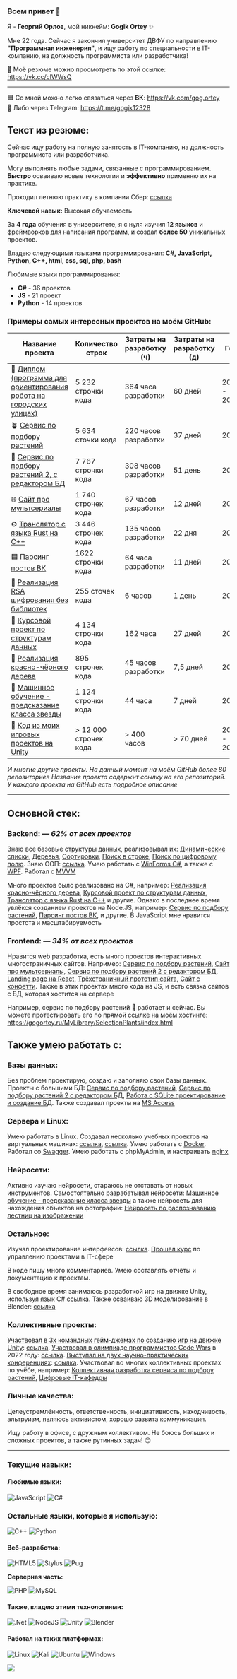 ### Всем привет 👋

Я - **Георгий Орлов**, мой никнейм: **Gogik Ortey** ✨ 

Мне 22 года. Сейчас я закончил университет ДВФУ по направлению **"Программная инженерия"**, и ищу работу по специальности в IT-компанию, на должность программиста или разработчика!


📑 Моё резюме можно просмотреть по этой ссылке: https://vk.cc/cIWWsQ

---

🟦 Со мной можно легко связаться через **ВК**: https://vk.com/gog.ortey  
🔵 Либо через Telegram: https://t.me/gogik12328

## Текст из резюме:

Сейчас ищу работу на полную занятость в IT-компанию, на должность программиста или разработчика.

Могу выполнять любые задачи, связанные с программированием. **Быстро** осваиваю новые технологии и **эффективно** применяю их на практике.

Проходил летнюю практику в компании Сбер: [ссылка](https://vk.com/wall-228455915_19)

**Ключевой навык:** Высокая обучаемость

За **4 года** обучения в университете, я с нуля изучил **12 языков** и фреймворков для написания программ, и создал **более 50** уникальных проектов.

Владею следующими языками программирования: 
**C#, JavaScript, Python, С++, html, css, sql, php, bash**


Любимые языки программирования:

- **C#** - 36 проектов
- **JS** - 21 проект
- **Python** - 14 проектов

### Примеры самых интересных проектов на моём GitHub:

| Название проекта                                             | Количество строк      | Затраты на разработку (ч) | Затраты на разработку (д) | Год         |
| ------------------------------------------------------------ | --------------------- | ------------------------- | ------------------------- | ----------- |
| 📗 [Диплом (программа для ориентирования робота на городских улицах)](https://github.com/GogikOrtey/DiplomProject2024) | 5 232 строчки кода    | 364 часа разработки       | 60 дней                   | 2023 - 2024 |
| 🪴 [Сервис по подбору растений](https://github.com/GogikOrtey/PRIS_Project_Main) | 5 634 сточки кода     | 220 часов разработки      | 37 дней                   | 2024        |
| 🌵 [Сервис по подбору растений 2, с редактором БД](https://github.com/GogikOrtey/MITIPS_Progect_02) | 7 767 строчки кода    | 308 часов разработки      | 51 день                   | 2024        |
| 🌐 [Сайт про мультсериалы](https://github.com/GogikOrtey/MySite_Lab_Web_University_2023) | 1 740 строчек кода    | 67 часов разработки       | 12 дней                   | 2023        |
| ⚙️ [Транслятор с языка Rust на C++](https://github.com/GogikOrtey/Translator-from-Rust-to-C-plus-plus) | 3 446 строчек кода    | 135 часов разработки      | 22 дня                    | 2023        |
| 🟦 [Парсинг постов ВК](https://github.com/GogikOrtey/Parsing_VK_Posts) | 1622 строчки кода     | 64 часа разработки        | 11 дней                   | 2024        |
| 🔑 [Реализация RSA шифрования без библиотек](https://github.com/GogikOrtey/RSA-Encryption) | 255 сточек кода       | 6 часов                   | 1 день                    | 2024        |
| 📑 [Курсовой проект по структурам данных](https://github.com/GogikOrtey/Course_work_for_algorithms_University_labs) | 4 134 строчки кода    | 162 часа                  | 27 дней                   | 2022        |
| 🌳 [Реализация красно-чёрного дерева](https://github.com/GogikOrtey/Trees_University_labs) | 895 строчек кода      | 45 часов разработки       | 7,5 дней                  | 2021        |
| 🌌 [Машинное обучение - предсказание класса звезды](https://github.com/GogikOrtey/AI_learning_Stars_Prediction) | 1 124 строчки кода    | 44 часа                   | 7 дней                    | 2023        |
| 🔲 [Код из моих игровых проектов на Unity](https://github.com/GogikOrtey/UnityScripts) | > 12 000 строчек кода | > 400 часов               | > 70 дней                 | 2020 - 2024 |

_И многие другие проекты. На данный момент на моём GitHub более 80 репозиториев
Название проекта содержит ссылку на его репозиторий. У каждого проекта на GitHub есть подробное описание_

---

## Основной стек:

### Backend: _— 62% от всех проектов_

Знаю все базовые структуры данных, реализовывал их: [Динамические списки](https://github.com/GogikOrtey/Multiple_lists_University_labs), [Деревья](https://github.com/GogikOrtey/Trees_University_labs), [Сортировки](https://github.com/GogikOrtey/Sorting_University_labs), [Поиск в строке](https://github.com/GogikOrtey/Digital_field_search_University_labs), [Поиск по цифровому полю](https://github.com/GogikOrtey/Digital_field_2_search_University_labs). Знаю ООП: [ссылка](https://github.com/GogikOrtey/OOP_University_Labs). Умею работать с [WinForms C#](https://github.com/GogikOrtey/Course_work_for_algorithms_University_labs), а также 
 с [WPF](https://github.com/GogikOrtey/work_RevitAddin12_2024). Работал с [MVVM](https://github.com/GogikOrtey/work_RevitAddin12_2024)

Много проектов было реализовано на C#, например: [Реализация красно-чёрного дерева](https://github.com/GogikOrtey/Trees_University_labs), [Курсовой проект по структурам данных](https://github.com/GogikOrtey/Course_work_for_algorithms_University_labs), [Транслятор с языка Rust на C++](https://github.com/GogikOrtey/Translator-from-Rust-to-C-plus-plus) и другие. Однако в последнее время увлёкся созданием проектов на Node.JS, например: [Сервис по подбору растений](https://github.com/GogikOrtey/PRIS_Project_Main), [Парсинг постов ВК](https://github.com/GogikOrtey/Parsing_VK_Posts), 
 и другие. В JavaScript мне нравится простота и масштабируемость

### Frontend: _— 34% от всех проектов_

Нравится web разработка, есть много проектов интерактивных многостраничных сайтов. Например: [Сервис по подбору растений](https://github.com/GogikOrtey/PRIS_Project_Main), [Сайт про мультсериалы](https://github.com/GogikOrtey/MySite_Lab_Web_University_2023), [Сервис по подбору растений 2 с редактором БД](https://github.com/GogikOrtey/MITIPS_Progect_02), [Landing](https://github.com/GogikOrtey/React-Site_2023)[ ](https://github.com/GogikOrtey/React-Site_2023)[page](https://github.com/GogikOrtey/React-Site_2023)[ на ](https://github.com/GogikOrtey/React-Site_2023)[React](https://github.com/GogikOrtey/React-Site_2023), [Трёхстраничный прототип сайта](https://vk.com/wall-228455915_3), [Сайт с конфетти](https://github.com/GogikOrtey/Confetti_Site). Также в этих проектах много кода на JS, и есть связка сайтов с БД, которая хостится на сервере

Например, сервис по подбору растений 🌱 работает и сейчас. Вы можете протестировать его по прямой ссылке на моём хостинге: https://gogortey.ru/MyLibrary/SelectionPlants/index.html 

## Также умею работать с:

### Базы данных:

Без проблем проектирую, создаю и заполняю свои базы данных. Проекты с большими БД: [Сервис по подбору растений](https://github.com/GogikOrtey/PRIS_Project_Main), [Сервис по подбору растений 2 с редактором БД](https://github.com/GogikOrtey/MITIPS_Progect_02), [Работа с ](https://github.com/GogikOrtey/CIT-Laba-1)[SQLite](https://github.com/GogikOrtey/CIT-Laba-1)[ проектирование и создание БД](https://github.com/GogikOrtey/CIT-Laba-1). Также создавал проекты на [MS Access](https://github.com/GogikOrtey/DB_Conf_University_project)

### Сервера и Linux:

Умею работать в Linux. Создавал несколько учебных проектов на виртуальных машинах: [ссылка](https://github.com/GogikOrtey/CIT-Laba-4), [ссылка](https://github.com/GogikOrtey/CIT-Laba-5). Умею работать с [Docker](https://github.com/GogikOrtey/SIT-Laba-3-Keycloak). Работал со [Swagger](https://github.com/GogikOrtey/CIT-Laba-6). Умею работать с phpMyAdmin, и настраивать [nginx](https://vk.com/wall-228455915_6)

### Нейросети:

Активно изучаю нейросети, стараюсь не отставать от новых инструментов. Самостоятельно разрабатывал нейросети: [Машинное обучение - предсказание класса звезды](https://github.com/GogikOrtey/AI_learning_Stars_Prediction) а также нейросеть для нахождения объектов на фотографии: [Нейросеть по распознаванию лестниц на изображении](https://github.com/GogikOrtey/Stairs_AI_Compliting_2) 


### Остальное:

Изучал проектирование интерфейсов: [ссылка](https://vk.com/wall-228455915_8). [Прошёл курс](https://vk.com/wall-228455915_16) по управлению проектами в IT-сфере

В коде пишу много комментариев. Умею составлять отчёты и документацию к проектам.

В свободное время занимаюсь разработкой игр на движке Unity, используя язык C# [ссылка](https://github.com/GogikOrtey/UnityScripts). Также осваиваю 3D моделирование в Blender: [ссылка](https://vk.com/wall-228455915_9)

### Коллективные проекты:

[Участвовал в 3х командных гейм-джемах по созданию игр на движке Unity](https://vk.com/wall-228455915_14): [ссылка](https://vk.com/wall-228455915_14). [Участвовал в олимпиаде программистов Code Wars](https://github.com/GogikOrtey/CodeWork_Challenge_2022) в 2022 году: [ссылка](https://github.com/GogikOrtey/CodeWork_Challenge_2022). [Выступал на двух научно-практических конференциях](https://vk.com/wall-228455915_15): [ссылка](https://vk.com/wall-228455915_15). Участвовал во многих коллективных проектах по учёбе, например: [Коллективная разработка сервиса по подбору растений](https://github.com/GogikOrtey/PRIS_Project), [Цифровые IT-кафедры](https://vk.com/wall-228455915_16)

### Личные качества:

Целеустремлённость, ответственность, инициативность, находчивость, альтруизм, являюсь активистом, хорошо развита коммуникация.

Ищу работу в офисе, с дружным коллективом. Не боюсь больших и сложных проектов, а также рутинных задач! 😊

---


### Текущие навыки:

#### Любимые языки:

![JavaScript](https://img.shields.io/badge/javascript-%23323330.svg?style=for-the-badge&logo=javascript&logoColor=%23F7DF1E) ![C#](https://img.shields.io/badge/c%23-%23239120.svg?style=for-the-badge&logo=c-sharp&logoColor=white) 

### Остальные языки, которые я использую:

![C++](https://img.shields.io/badge/c++-%2300599C.svg?style=for-the-badge&logo=c%2B%2B&logoColor=white) ![Python](https://img.shields.io/badge/python-3670A0?style=for-the-badge&logo=python&logoColor=ffdd54) 



#### Веб-разработка:

![HTML5](https://img.shields.io/badge/html5-%23E34F26.svg?style=for-the-badge&logo=html5&logoColor=white) ![Stylus](https://img.shields.io/badge/stylus-%23ff6347.svg?style=for-the-badge&logo=stylus&logoColor=white) ![Pug](https://img.shields.io/badge/Pug-FFF?style=for-the-badge&logo=pug&logoColor=A86454)

**Серверная часть:**

![PHP](https://img.shields.io/badge/php-%23777BB4.svg?style=for-the-badge&logo=php&logoColor=white) ![MySQL](https://img.shields.io/badge/mysql-%2300f.svg?style=for-the-badge&logo=mysql&logoColor=white)

#### Также, владею этими технологиями:

![.Net](https://img.shields.io/badge/.NET-5C2D91?style=for-the-badge&logo=.net&logoColor=white) ![NodeJS](https://img.shields.io/badge/node.js-6DA55F?style=for-the-badge&logo=node.js&logoColor=white) ![Unity](https://img.shields.io/badge/unity-%23000000.svg?style=for-the-badge&logo=unity&logoColor=white) ![Blender](https://img.shields.io/badge/blender-%23F5792A.svg?style=for-the-badge&logo=blender&logoColor=white) 

#### Работал на таких платформах:

 ![Linux](https://img.shields.io/badge/Linux-FCC624?style=for-the-badge&logo=linux&logoColor=black) ![Kali](https://img.shields.io/badge/Kali-268BEE?style=for-the-badge&logo=kalilinux&logoColor=white) ![Ubuntu](https://img.shields.io/badge/Ubuntu-E95420?style=for-the-badge&logo=ubuntu&logoColor=white) ![Windows](https://img.shields.io/badge/Windows-0078D6?style=for-the-badge&logo=windows&logoColor=white) 



![](https://komarev.com/ghpvc/?username=GogikOrtey)

